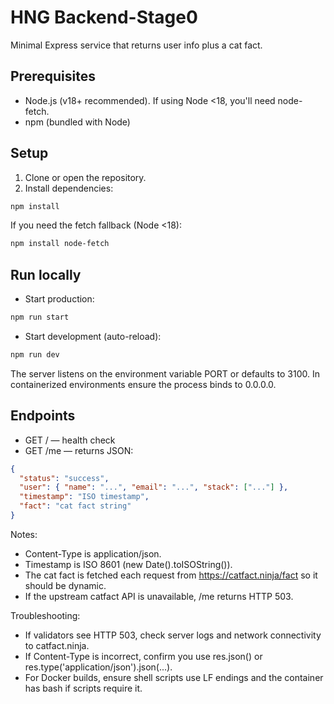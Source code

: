 # HNG Backend-Stage0

Minimal Express service that returns user info plus a cat fact.

## Prerequisites
- Node.js (v18+ recommended). If using Node <18, you'll need node-fetch.
- npm (bundled with Node)

## Setup
1. Clone or open the repository.
2. Install dependencies:
```sh
npm install
```
If you need the fetch fallback (Node <18):
```sh
npm install node-fetch
```

## Run locally
- Start production:
```sh
npm run start
```
- Start development (auto-reload):
```sh
npm run dev
```
The server listens on the environment variable PORT or defaults to 3100. In containerized environments ensure the process binds to 0.0.0.0.

## Endpoints
- GET /  — health check
- GET /me — returns JSON:
```json
{
  "status": "success",
  "user": { "name": "...", "email": "...", "stack": ["..."] },
  "timestamp": "ISO timestamp",
  "fact": "cat fact string"
}
```

Notes:
- Content-Type is application/json.
- Timestamp is ISO 8601 (new Date().toISOString()).
- The cat fact is fetched each request from https://catfact.ninja/fact so it should be dynamic.
- If the upstream catfact API is unavailable, /me returns HTTP 503.

Troubleshooting:
- If validators see HTTP 503, check server logs and network connectivity to catfact.ninja.
- If Content-Type is incorrect, confirm you use res.json() or res.type('application/json').json(...).
- For Docker builds, ensure shell scripts use LF endings and the container has bash if scripts require it.